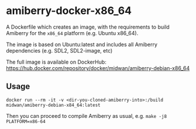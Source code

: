 # amiberry-docker-x86_64

A Dockerfile which creates an image, with the requirements to build Amiberry for the `x86_64` platform (e.g. Ubuntu x86_64).

The image is based on Ubuntu:latest and includes all Amiberry dependencies (e.g. SDL2, SDL2-image, etc)

The full image is available on DockerHub: <https://hub.docker.com/repository/docker/midwan/amiberry-debian-x86_64>

## Usage

`docker run --rm -it -v <dir-you-cloned-amiberry-into>:/build midwan/amiberry-debian-x84_64:latest`

Then you can proceed to compile Amiberry as usual, e.g. `make -j8 PLATFORM=x86-64`
